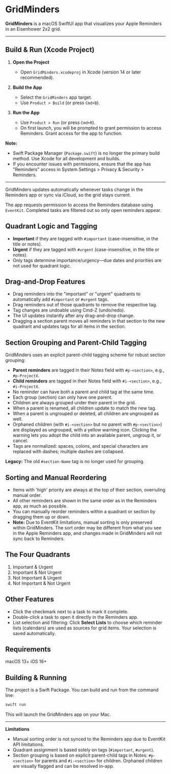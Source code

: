 # GridMinders

**GridMinders** is a macOS SwiftUI app that visualizes your Apple Reminders in an Eisenhower 2x2 grid.

---

## Build & Run (Xcode Project)

1. **Open the Project**
   - Open `GridMinders.xcodeproj` in Xcode (version 14 or later recommended).

2. **Build the App**
   - Select the `GridMinders` app target.
   - Use `Product > Build` (or press `Cmd+B`).

3. **Run the App**
   - Use `Product > Run` (or press `Cmd+R`).
   - On first launch, you will be prompted to grant permission to access Reminders. Grant access for the app to function.

**Note:**
- Swift Package Manager (`Package.swift`) is no longer the primary build method. Use Xcode for all development and builds.
- If you encounter issues with permissions, ensure that the app has "Reminders" access in System Settings > Privacy & Security > Reminders.

---

GridMinders updates automatically whenever tasks change in the Reminders app or sync via iCloud, so the grid stays current.

The app requests permission to access the Reminders database using `EventKit`. Completed tasks are filtered out so only open reminders appear.

## Quadrant Logic and Tagging

- **Important** if they are tagged with `#important` (case-insensitive, in the title or notes).
- **Urgent** if they are tagged with `#urgent` (case-insensitive, in the title or notes).
- Only tags determine importance/urgency—due dates and priorities are not used for quadrant logic.

## Drag-and-Drop Features

- Drag reminders into the "important" or "urgent" quadrants to automatically add `#important` or `#urgent` tags.
- Drag reminders out of those quadrants to remove the respective tag.
- Tag changes are undoable using Cmd-Z (undo/redo).
- The UI updates instantly after any drag-and-drop change.
- Dragging a section parent moves all reminders in that section to the new quadrant and updates tags for all items in the section.

## Section Grouping and Parent-Child Tagging

GridMinders uses an explicit parent-child tagging scheme for robust section grouping:

- **Parent reminders** are tagged in their Notes field with `#p-<section>`, e.g., `#p-ProjectX`.
- **Child reminders** are tagged in their Notes field with `#i-<section>`, e.g., `#i-ProjectX`.
- No reminder can have both a parent and child tag at the same time.
- Each group (section) can only have one parent.
- Children are always grouped under their parent in the grid.
- When a parent is renamed, all children update to match the new tag.
- When a parent is ungrouped or deleted, all children are ungrouped as well.
- Orphaned children (with `#i-<section>` but no parent with `#p-<section>`) are displayed as ungrouped, with a yellow warning icon. Clicking the warning lets you adopt the child into an available parent, ungroup it, or cancel.
- Tags are normalized: spaces, colons, and special characters are replaced with dashes; multiple dashes are collapsed.

**Legacy:** The old `#section-Name` tag is no longer used for grouping.

## Sorting and Manual Reordering

- Items with 'high' priority are always at the top of their section, overruling manual order.
- All other reminders are shown in the same order as in the Reminders app, as much as possible.
- You can manually reorder reminders within a quadrant or section by dragging them up or down.
- **Note:** Due to EventKit limitations, manual sorting is only preserved within GridMinders. The sort order may be different from what you see in the Apple Reminders app, and changes made in GridMinders will not sync back to Reminders.

## The Four Quadrants

1. Important & Urgent
2. Important & Not Urgent
3. Not Important & Urgent
4. Not Important & Not Urgent

## Other Features

- Click the checkmark next to a task to mark it complete.
- Double-click a task to open it directly in the Reminders app.
- List selection and filtering: Click **Select Lists** to choose which reminder lists (calendars) are used as sources for grid items. Your selection is saved automatically.

## Requirements
macOS 13+
iOS 16+

## Building & Running

The project is a Swift Package. You can build and run from the command line:

```bash
swift run
```

This will launch the GridMinders app on your Mac.

---

**Limitations**
- Manual sorting order is not synced to the Reminders app due to EventKit API limitations.
- Quadrant assignment is based solely on tags (`#important`, `#urgent`).
- Section grouping is based on explicit parent-child tags in Notes: `#p-<section>` for parents and `#i-<section>` for children. Orphaned children are visually flagged and can be resolved in-app.
